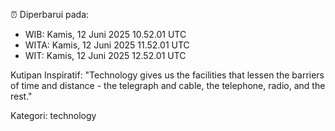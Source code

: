 ⏰ Diperbarui pada:
- WIB: Kamis, 12 Juni 2025 10.52.01 UTC
- WITA: Kamis, 12 Juni 2025 11.52.01 UTC
- WIT: Kamis, 12 Juni 2025 12.52.01 UTC

Kutipan Inspiratif:
"Technology gives us the facilities that lessen the barriers of time and distance - the telegraph and cable, the telephone, radio, and the rest."


Kategori: technology

